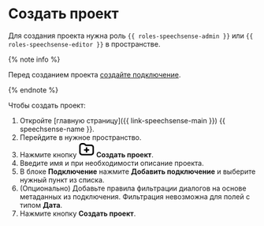 # Создать проект

Для создания проекта нужна роль `{{ roles-speechsense-admin }}` или `{{ roles-speechsense-editor }}` в пространстве.

{% note info %}

Перед созданием проекта [создайте подключение](../connection/create.md).

{% endnote %}

Чтобы создать проект:

1. Откройте [главную страницу]({{ link-speechsense-main }}) {{ speechsense-name }}.
1. Перейдите в нужное пространство.
1. Нажмите кнопку ![create](../../../_assets/console-icons/folder-plus.svg) **Создать проект**.
1. Введите имя и при необходимости описание проекта.
1. В блоке **Подключение** нажмите **Добавить подключение** и выберите нужный пункт из списка.
1. (Опционально) Добавьте правила фильтрации диалогов на основе метаданных из подключения. Фильтрация невозможна для полей с типом **Дата**.
1. Нажмите кнопку **Создать проект**.
